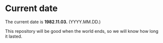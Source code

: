 # Current date

The current date is **1982.11.03.** (YYYY.MM.DD.)

This repository will be good when the world ends, so we will know how long it lasted.